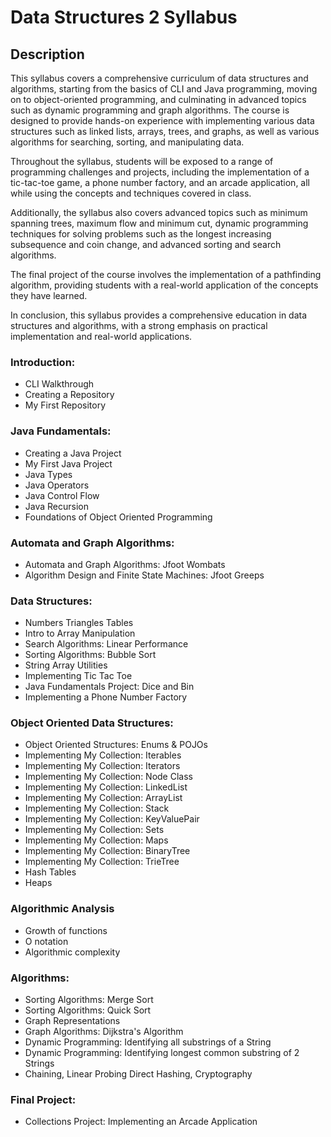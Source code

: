 <link rel="stylesheet" type="text/css" media="all" href="./style.css" />

# Data Structures 2 Syllabus

## Description
This syllabus covers a comprehensive curriculum of data structures and algorithms, starting from the basics of CLI and Java programming, moving on to object-oriented programming, and culminating in advanced topics such as dynamic programming and graph algorithms. The course is designed to provide hands-on experience with implementing various data structures such as linked lists, arrays, trees, and graphs, as well as various algorithms for searching, sorting, and manipulating data.

Throughout the syllabus, students will be exposed to a range of programming challenges and projects, including the implementation of a tic-tac-toe game, a phone number factory, and an arcade application, all while using the concepts and techniques covered in class.

Additionally, the syllabus also covers advanced topics such as minimum spanning trees, maximum flow and minimum cut, dynamic programming techniques for solving problems such as the longest increasing subsequence and coin change, and advanced sorting and search algorithms.

The final project of the course involves the implementation of a pathfinding algorithm, providing students with a real-world application of the concepts they have learned.

In conclusion, this syllabus provides a comprehensive education in data structures and algorithms, with a strong emphasis on practical implementation and real-world applications.

### Introduction:
* CLI Walkthrough
* Creating a Repository
* My First Repository

### Java Fundamentals:
* Creating a Java Project
* My First Java Project
* Java Types
* Java Operators
* Java Control Flow
* Java Recursion
* Foundations of Object Oriented Programming

### Automata and Graph Algorithms:
* Automata and Graph Algorithms: Jfoot Wombats
* Algorithm Design and Finite State Machines: Jfoot Greeps

### Data Structures:
* Numbers Triangles Tables
* Intro to Array Manipulation
* Search Algorithms: Linear Performance
* Sorting Algorithms: Bubble Sort
* String Array Utilities
* Implementing Tic Tac Toe
* Java Fundamentals Project: Dice and Bin
* Implementing a Phone Number Factory

### Object Oriented Data Structures:
* Object Oriented Structures: Enums & POJOs
* Implementing My Collection: Iterables
* Implementing My Collection: Iterators
* Implementing My Collection: Node Class
* Implementing My Collection: LinkedList
* Implementing My Collection: ArrayList
* Implementing My Collection: Stack
* Implementing My Collection: KeyValuePair
* Implementing My Collection: Sets
* Implementing My Collection: Maps
* Implementing My Collection: BinaryTree
* Implementing My Collection: TrieTree
* Hash Tables
* Heaps

### Algorithmic Analysis
* Growth of functions
* O notation
* Algorithmic complexity

### Algorithms:
* Sorting Algorithms: Merge Sort
* Sorting Algorithms: Quick Sort
* Graph Representations
* Graph Algorithms: Dijkstra's Algorithm
* Dynamic Programming: Identifying all substrings of a String
* Dynamic Programming: Identifying longest common substring of 2 Strings
* Chaining, Linear Probing Direct Hashing, Cryptography

### Final Project:
* Collections Project: Implementing an Arcade Application
